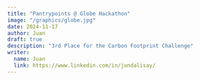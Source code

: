 ```yaml
---
title: "Pantrypoints @ Globe Hackathon"
image: "/graphics/globe.jpg"
date: 2024-11-17
author: Juan
draft: true
description: "3rd Place for the Carbon Footprint Challenge"
writer:
  name: Juan
  link: https://www.linkedin.com/in/jundalisay/
---
```



